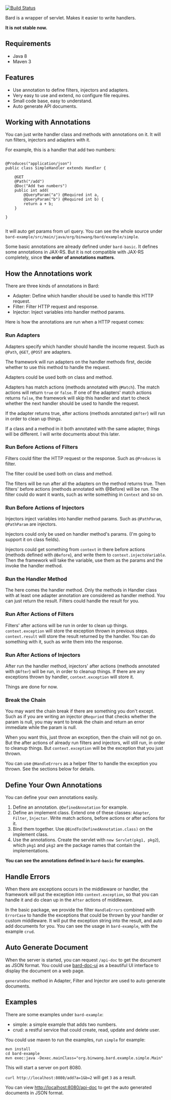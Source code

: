 [![Build Status](https://travis-ci.org/wb14123/bard.svg)](https://travis-ci.org/wb14123/bard)

Bard is a wrapper of servlet. Makes it easier to write handlers.

**It is not stable now.**

Requirements
---------------

* Java 8
* Maven 3

Features
---------------

* Use annotation to define filters, injectors and adapters.
* Very easy to use and extend, no configure file requires.
* Small code base, easy to understand.
* Auto generate API documents.

Working with Annotations
----------------

You can just write handler class and methods with annotations on it. It will run filters, injectors
and adapters with it.

For example, this is a handler that add two numbers:

```

@Produces("application/json")
public class SimpleHandler extends Handler {

    @GET
    @Path("/add")
    @Doc("Add two numbers")
    public int add(
        @QueryParam("a") @Required int a,
        @QueryParam("b") @Required int b) {
        return a + b;
    }
    
}
    
```

It will auto get params from url query. You can see the whole source under
`bard-example/src/main/java/org/binwang/bard/example/simple`.

Some basic annotations are already defined under `bard-basic`. It defines some annotations in JAX-RS.
But it is not compatible with JAX-RS completely, since **the order of annotations matters**.


How the Annotations work
-------------------

There are three kinds of annotations in Bard:

* Adapter: Define which handler should be used to handle this HTTP request.
* Filter: Filter HTTP request and response.
* Injector: Inject variables into handler method params.

Here is how the annotations are run when a HTTP request comes:

### Run Adapters

Adapters specify which handler should handle the income request. Such as `@Path`, `@GET`, `@POST` are
adapters.

The framework will run adapters on the handler methods first, decide whether to use this method to
handle the request.

Adapters could be used both on class and method.

Adapters has match actions (methods annotated with `@Match`). The match actions will return `true` or
`false`. If one of the adapters' match actions returns `false`, the framework will skip this handler
and start to check whether the next handler should be used to handle the request.

If the adapter returns true,  after actions (methods annotated `@After`) will run in order to clean up
things.

If a class and a method in it both annotated with the same adapter, things will be different. I will
write documents about this later.

### Run Before Actions of Filters

Filters could filter the HTTP request or the response. Such as `@Produces` is filter.

The filter could be used both on class and method.

The filters will be run after all the adapters on the method returns true. Then filters' before actions
(methods annotated with @Before) will be run. The filter could do want it wants, such as write something
in `Context` and so on.


### Run Before Actions of Injectors

Injectors inject variables into handler method params. Such as `@PathParam`, `@PathParam` are injectors.

Injectors could only be used on handler method's params. (I'm going to support it on class fields).

Injectors could get something from `context` in there before actions (methods defined with `@Before`),
and write them to `context.injectoVariable`. Then the framework will take the variable, use them as the
params and the invoke the handler method.

### Run the Handler Method

The here comes the handler method. Only the methods in Handler class with at least one adapter annotation
are considered as handler method. You can just return the result. Filters could handle the result for you.

### Run After Actions of Filters

Filters' after actions will be run in order to clean up things. `context.exception` will store the exception
thrown in previous steps. `context.result` will store the result returned by the handler. You can do something
with it, such as write them into the response.

### Run After Actions of Injectors

After run the handler method, injectors' after actions (methods annotated with `@After`) will be run, in order
to cleanup things. If there are any exceptions thrown by handler, `context.exception` will store it.

Things are done for now.

### Break the Chain

You may want the chain break if there are something you don't except. Such as if you are writing an injector
`@Requried` that checks whether the param is null, you may want to break the chain and return an error immediate while
the param is null.

When you want this, just throw an exception, then the chain will not go on. But the after actions of
already run filters and injectors,  will still run, in order to cleanup things. But `context.exception` will
be the exception that you just thrown.

You can use `@HandleErrors` as a helper filter to handle the exception you thrown. See the sections
below for details.

Define Your Own Annotations
--------------

You can define your own annotations easily. 

1. Define an annotation. `@DefinedAnnotation` for example.
2. Define an implement class. Extend one of these classes: `Adapter`, `Filter`, `Injector`.
Write match actions, before actions or after actions for it.
3. Bind them together. Use `@BindTo(DefinedAnnotation.class)` on the implement class.
4. Use the annotations. Create the servlet with `new Servlet(pkg1, pkg2`), which `pkg1` and `pkg2` are the package
names that contain the implementations.

**You can see the annotations defined in `bard-basic` for examples.**

Handle Errors
--------------

When there are exceptions occurs in the middleware or handler, the framework will put the exception into
`context.exception`, so that you can handle it and do clean up in the `After` actions of middleware.

In the basic package, we provide the filter `HandleErrors` combined with `ErrorCase` to handle the
exceptions that could be thrown by your handler or custom middleware. It will put the exception string
into the result, and auto add documents for you. You can see the usage in `bard-example`, with the
example `crud`.


Auto Generate Document
---------------

When the server is started, you can request `/api-doc` to get the document as JSON format. You could use
[bard-doc-ui](https://github.com/wb14123/bard-doc-ui) as a beautiful UI interface to display the document
on a web page.

`generateDoc` method in Adapter, Filter and Injector are used to auto generate documents.

Examples
--------------

There are some examples under `bard-example`:

* simple: a simple example that adds two numbers.
* crud: a restful service that could create, read, update and delete user.

You could use maven to run the examples, run `simple` for example:

```
mvn install
cd bard-example
mvn exec:java -Dexec.mainClass="org.binwang.bard.example.simple.Main"
```

This will start a server on port 8080.

`curl http://localhost:8080/add?a=1&b=2` will get `3` as a result.

You can view [http://localhost:8080/api-doc](http://localhost:8080/api-doc)
to get the auto generated documents in JSON format.
